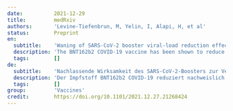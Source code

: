 ```yaml
---
date:          2021-12-29
title:         medRxiv
authors:       'Levine-Tiefenbrun, M, Yelin, I, Alapi, H, et al'
status:        Preprint
en:
  subtitle:    'Waning of SARS-CoV-2 booster viral-load reduction effectiveness'
  description: 'The BNT162b2 COVID-19 vaccine has been shown to reduce viral load of breakthrough infections (BTIs), an important factor affecting infectiousness. This viral-load protective effect has been waning with time post the second vaccine and later restored with a booster shot. It is currently unclear though for how long this regained effectiveness lasts. Analyzing Ct values of SARS-CoV-2 qRT-PCR tests of over 22,000 infections during a Delta-variant-dominant period in Israel, we found that this viral-load reduction effectiveness significantly declines within months post the booster dose. Adjusting for age, sex and calendric date, Ct values of RdRp gene initially increased by 2.7 [CI: 2.3-3.0] relative to unvaccinated in the first month post the booster dose, yet then decayed to a difference of 1.3 [CI: 0.7-1.9] in the second month and became small and insignificant in the third to fourth months. The rate and magnitude of this post-booster decline in viral-load reduction effectiveness mirror those observed post the second vaccine. These results suggest rapid waning of the booster’s effectiveness in reducing infectiousness, possibly affecting community-level spread of the virus.'
  tags:        []
de:
  subtitle:    'Nachlassende Wirksamkeit des SARS-CoV-2-Boosters zur Verringerung der Viruslast'
  description: 'Der Impfstoff BNT162b2 COVID-19 reduziert nachweislich die Viruslast bei Durchbruchsinfektionen (BTIs), einem wichtigen Faktor für die Ansteckungsfähigkeit. Dieser die Viruslast schützende Effekt hat mit der Zeit nach der zweiten Impfung nachgelassen und wurde später mit einer Auffrischungsimpfung wiederhergestellt. Derzeit ist jedoch unklar, wie lange diese wiedergewonnene Wirksamkeit anhält. Bei der Analyse der Ct-Werte von SARS-CoV-2 qRT-PCR-Tests von mehr als 22.000 Infektionen während eines Zeitraums, in dem die Delta-Variante in Israel dominierte, haben wir festgestellt, dass die Wirksamkeit zur Verringerung der Viruslast innerhalb von Monaten nach der Auffrischungsimpfung deutlich abnimmt. Unter Berücksichtigung von Alter, Geschlecht und kalendarischem Datum stiegen die Ct-Werte des RdRp-Gens im ersten Monat nach der Auffrischungsdosis im Vergleich zu Ungeimpften zunächst um 2,7 [KI: 2,3-3,0] an, verringerten sich dann aber im zweiten Monat auf einen Unterschied von 1,3 [KI: 0,7-1,9] und wurden im dritten bis vierten Monat gering und unbedeutend. Die Geschwindigkeit und das Ausmaß dieses Rückgangs der Wirksamkeit bei der Verringerung der Viruslast nach der Auffrischungsimpfung entsprechen denen, die nach der zweiten Impfung beobachtet wurden. Diese Ergebnisse deuten darauf hin, dass die Wirksamkeit der Auffrischungsimpfung bei der Verringerung der Infektiosität schnell nachlässt, was sich möglicherweise auf die Ausbreitung des Virus auf Gemeindeebene auswirkt.' 
  tags:        []
group:         'Vaccines'
credit:        https://doi.org/10.1101/2021.12.27.21268424
---
```

